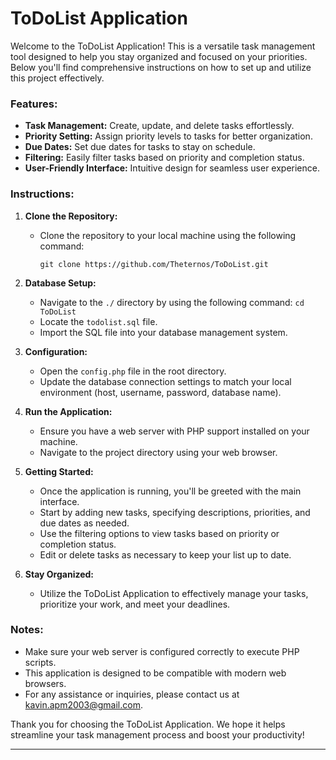 # ToDoList Application

Welcome to the ToDoList Application! This is a versatile task management tool designed to help you stay organized and focused on your priorities. Below you'll find comprehensive instructions on how to set up and utilize this project effectively.

### Features:

- **Task Management:** Create, update, and delete tasks effortlessly.
- **Priority Setting:** Assign priority levels to tasks for better organization.
- **Due Dates:** Set due dates for tasks to stay on schedule.
- **Filtering:** Easily filter tasks based on priority and completion status.
- **User-Friendly Interface:** Intuitive design for seamless user experience.

### Instructions:

1. **Clone the Repository:**
   - Clone the repository to your local machine using the following command:
     ```
     git clone https://github.com/Theternos/ToDoList.git
     ```

2. **Database Setup:**
   - Navigate to the `./` directory by using the following command: ```cd ToDoList```
   - Locate the `todolist.sql` file.
   - Import the SQL file into your database management system.

3. **Configuration:**
   - Open the `config.php` file in the root directory.
   - Update the database connection settings to match your local environment (host, username, password, database name).

4. **Run the Application:**
   - Ensure you have a web server with PHP support installed on your machine.
   - Navigate to the project directory using your web browser.

5. **Getting Started:**
   - Once the application is running, you'll be greeted with the main interface.
   - Start by adding new tasks, specifying descriptions, priorities, and due dates as needed.
   - Use the filtering options to view tasks based on priority or completion status.
   - Edit or delete tasks as necessary to keep your list up to date.

6. **Stay Organized:**
   - Utilize the ToDoList Application to effectively manage your tasks, prioritize your work, and meet your deadlines.

### Notes:

- Make sure your web server is configured correctly to execute PHP scripts.
- This application is designed to be compatible with modern web browsers.
- For any assistance or inquiries, please contact us at [kavin.apm2003@gmail.com](mailto:kavin.apm2003@gmail.com).

Thank you for choosing the ToDoList Application. We hope it helps streamline your task management process and boost your productivity!

---
